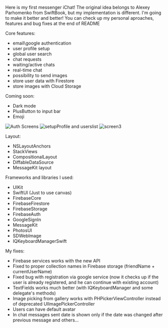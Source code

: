 Here is my first messenger iChat!
 The original idea belongs to Alexey Parhomenko from SwiftBook,
 but my implementation is different. I'm going to make it better and better!
 You can check up my personal aproaches, features and bug fixes at the end of README 

 Core features:
 - email\google authentication
 - user profile setup 
 - global user search
 - chat requests
 - waiting/active chats
 - real-time chat
 - possibility to send images
 - store user data with Firestore
 - store images with Cloud Storage

 Coming soon:
 - Dark mode
 - PlusButton to input bar
 - Emoji

 ![Auth Screens](https://user-images.githubusercontent.com/102429266/185823056-4731fa18-3065-43db-93c4-943bf4441588.jpg)
 ![setupProfile and userslist](https://user-images.githubusercontent.com/102429266/185823063-63a32473-0ec2-46a4-968f-180a1bfbacf6.jpg)
 ![screen3](https://user-images.githubusercontent.com/102429266/185823070-13935ac4-3cec-45ef-80bf-48ba6b0415cf.jpg)

 Layout:
  - NSLayoutAnchors
  - StackViews
  - CompositionalLayout
  - DiffableDataSource
  - MessageKit layout

 Frameworks and libraries I used:
 - UIKit
 - SwiftUI (Just to use canvas)
 - FirebaseCore
 - FirebaseFirestore
 - FirebaseStorage
 - FirebaseAuth
 - GoogleSignIn
 - MessageKit
 - PhotosUI
 - SDWebImage
 - IQKeyboardManagerSwift

 My fixes:
 - Firebase services works with the new API
 - Fixed to proper collection names in Firebase storage (friendName + currentUserName)
 - Fixed bug with registration via google service (now it checks up if the user is already registered, and he can continue with existing account)
 - TextFields works much better (with IQKeyboardManager and some delegate's methods)
 - Image picking from gallery works with PHPickerViewController instead of deprecated UIImagePickerController
 - Users can have default avatar
 - In chat messages sent date is shown only if the date was changed after previous message
 and others...

